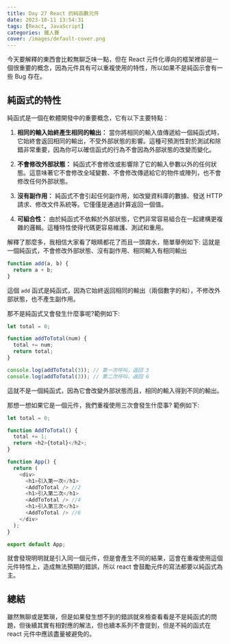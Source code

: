 ```yaml
---
title: Day 27 React 的純函數元件
date: 2023-10-11 13:54:31
tags: [React, JavaScript]
categories: 鐵人賽
cover: /images/default-cover.png
---
```


今天要解釋的東西會比較無聊乏味一點，但在 React 元件化導向的框架裡卻是一個很重要的概念，因為元件具有可以重複使用的特性，所以如果不是純函示會有一些 Bug 存在。

<!-- more -->

## 純函式的特性

純函式是一個在軟體開發中的重要概念，它有以下主要特點：

1. **相同的輸入始終產生相同的輸出：** 當你將相同的輸入值傳遞給一個純函式時，它始終會返回相同的輸出，不受外部狀態的影響。這種可預測性對於測試和除錯非常重要，因為你可以確信函式的行為不會因為外部狀態的改變而變化。

2. **不會修改外部狀態：** 純函式不會修改或影響除了它的輸入參數以外的任何狀態。這意味著它不會修改全域變數、不會修改傳遞給它的物件或陣列，也不會修改任何外部狀態。

3. **沒有副作用：** 純函式不會引起任何副作用，如改變資料庫的數據、發送 HTTP 請求、修改文件系統等。它僅僅是通過計算返回一個值。

4. **可組合性：** 由於純函式不依賴於外部狀態，它們非常容易組合在一起建構更複雜的邏輯。這種特性使得代碼更容易維護、測試和重用。

解釋了那麼多，我相信大家看了眼睛都花了而且一頭霧水，簡單舉例如下:
這就是一個純函式，不會修改外部狀態、沒有副作用、相同輸入有相同輸出

```javascript
function add(a, b) {
  return a + b;
}
```

這個 `add` 函式是純函式，因為它始終返回相同的輸出（兩個數字的和），不修改外部狀態，也不產生副作用。

那不是純函式又會發生什麼事呢?範例如下:

```javascript
let total = 0;

function addToTotal(num) {
  total += num;
  return total;
}

console.log(addToTotal(3)); // 第一次呼叫，返回 3
console.log(addToTotal(3)); // 第二次呼叫，返回 6
```

這就不是一個純函式，因為它會改變外部狀態而且，相同的輸入得到不同的輸出。

那想一想如果它是一個元件，我們重複使用三次會發生什麼事?
範例如下:

```javascript
let total = 0;

function AddToTotal() {
  total += 1;
  return <h2>{total}</h2>;
}

function App() {
  return (
    <div>
      <h1>引入第一次</h1>
      <AddToTotal /> //2
      <h1>引入第二次</h1>
      <AddToTotal /> //4
      <h1>引入第三次</h1>
      <AddToTotal /> //6
    </div>
  );
}

export default App;
```

就會發現明明就是引入同一個元件，但是會產生不同的結果，這會在重複使用這個元件特性上，造成無法預期的錯誤，所以 react 會鼓勵元件的寫法都要以純函式為主。

## 總結

雖然無聊或是繁瑣，但是如果發生想不到的錯誤就來檢查看看是不是純函式的問題，但後續其實有相對應的解法，但也續本系列不會提到，但是不純的函式在 react 元件中應該盡量被避免的。
